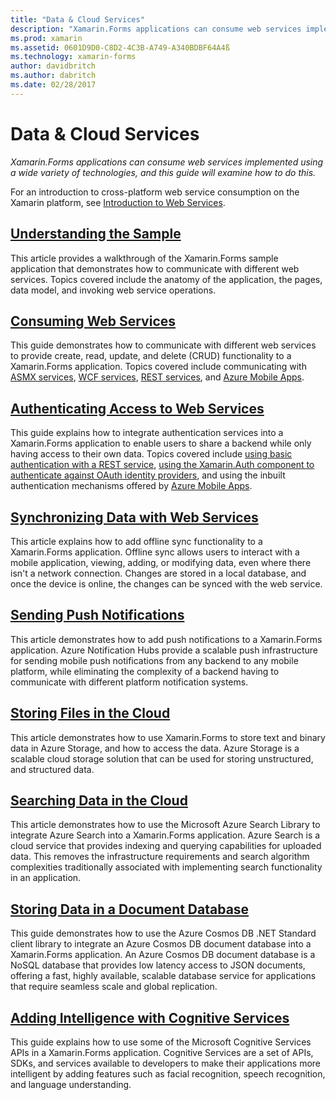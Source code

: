 ```yaml
---
title: "Data & Cloud Services"
description: "Xamarin.Forms applications can consume web services implemented using a wide variety of technologies, and this guide will examine how to do this."
ms.prod: xamarin
ms.assetid: 0601D9D0-C8D2-4C3B-A749-A340BDBF64A4ß
ms.technology: xamarin-forms
author: davidbritch
ms.author: dabritch
ms.date: 02/28/2017
---
```


# Data & Cloud Services

_Xamarin.Forms applications can consume web services implemented using a wide variety of technologies, and this guide will examine how to do this._

For an introduction to cross-platform web service consumption on the Xamarin platform, see [Introduction to Web Services](~/cross-platform/data-cloud/web-services/index.md).

## [Understanding the Sample](~/xamarin-forms/data-cloud/walkthrough.md)

This article provides a walkthrough of the Xamarin.Forms sample application that demonstrates how to communicate with different web services. Topics covered include the anatomy of the application, the pages, data model, and invoking web service operations.

## [Consuming Web Services](~/xamarin-forms/data-cloud/consuming/index.md)

This guide demonstrates how to communicate with different web services to provide create, read, update, and delete (CRUD) functionality to a Xamarin.Forms application. Topics covered include communicating with [ASMX services](consuming/asmx.md), [WCF services](consuming/wcf.md), [REST services](consuming/rest.md), and [Azure Mobile Apps](consuming/azure.md).

## [Authenticating Access to Web Services](~/xamarin-forms/data-cloud/authentication/index.md)

This guide explains how to integrate authentication services into a Xamarin.Forms application to enable users to share a backend while only having access to their own data. Topics covered include [using basic authentication with a REST service](authentication/rest.md), [using the Xamarin.Auth component to authenticate against OAuth identity providers](authentication/oauth.md), and using the inbuilt authentication mechanisms offered by [Azure Mobile Apps](authentication/azure.md).

## [Synchronizing Data with Web Services](sync/index.md)

This article explains how to add offline sync functionality to a Xamarin.Forms application. Offline sync allows users to interact with a mobile application, viewing, adding, or modifying data, even where there isn't a network connection. Changes are stored in a local database, and once the device is online, the changes can be synced with the web service.

## [Sending Push Notifications](push-notifications/index.md)

This article demonstrates how to add push notifications to a Xamarin.Forms application. Azure Notification Hubs provide a scalable push infrastructure for sending mobile push notifications from any backend to any mobile platform, while eliminating the complexity of a backend having to communicate with different platform notification systems.

## [Storing Files in the Cloud](storage/index.md)

This article demonstrates how to use Xamarin.Forms to store text and binary data in Azure Storage, and how to access the data. Azure Storage is a scalable cloud storage solution that can be used for storing unstructured, and structured data.

## [Searching Data in the Cloud](search/index.md)

This article demonstrates how to use the Microsoft Azure Search Library to integrate Azure Search into a Xamarin.Forms application. Azure Search is a cloud service that provides indexing and querying capabilities for uploaded data. This removes the infrastructure requirements and search algorithm complexities traditionally associated with implementing search functionality in an application.

## [Storing Data in a Document Database](cosmosdb/index.md)

This guide demonstrates how to use the Azure Cosmos DB .NET Standard client library to integrate an Azure Cosmos DB document database into a Xamarin.Forms application. An Azure Cosmos DB document database is a NoSQL database that provides low latency access to JSON documents, offering a fast, highly available, scalable database service for applications that require seamless scale and global replication.

## [Adding Intelligence with Cognitive Services](cognitive-services/index.md)

This guide explains how to use some of the Microsoft Cognitive Services APIs in a Xamarin.Forms application. Cognitive Services are a set of APIs, SDKs, and services available to developers to make their applications more intelligent by adding features such as facial recognition, speech recognition, and language understanding.
